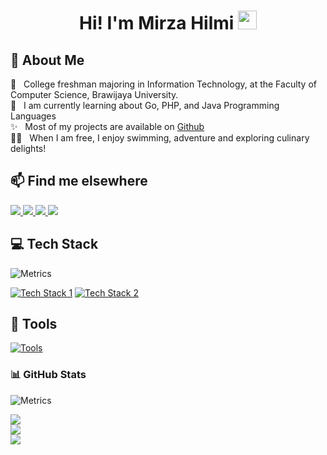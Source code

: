 <h1 align="center">Hi! I'm Mirza Hilmi
    <img src="https://em-content.zobj.net/source/noto-emoji-animations/344/waving-hand_1f44b.gif" width="30px"/>
</h1>

## 🧐 About Me

🏫 &nbsp; College freshman majoring in Information Technology, at the Faculty of Computer Science, Brawijaya University.<br>
🔭 &nbsp; I am currently learning about Go, PHP, and Java Programming Languages<br>
✨ &nbsp; Most of my projects are available on [Github](https://github.com/MirzaHilmi?tab=repositories)<br>
🏄‍♂️ &nbsp; When I am free, I enjoy swimming, adventure and exploring culinary delights!<br>

## 📫 Find me elsewhere
<p>
    <a href="https://www.instagram.com/mirzaahilmi">
        <img src="https://img.shields.io/badge/Instagram-%23E4405F.svg?style=for-the-badge&logo=Instagram&logoColor=white"/>
    </a>
    <a href="https://www.linkedin.com/in/mirzahilmi/">
        <img src="https://img.shields.io/badge/linkedin-%230077B5.svg?style=for-the-badge&logo=linkedin&logoColor=white"/>
    </a>
    <a href="mailto:exquisitemirza@gmail.com">
        <img src="https://img.shields.io/badge/Gmail-D14836?style=for-the-badge&logo=gmail&logoColor=white"/>
    </a>
    <a href="https://discordapp.com/users/456276488963096596">
        <img src="https://img.shields.io/badge/Discord-%235865F2.svg?style=for-the-badge&logo=discord&logoColor=white"/>
    </a>
</p>

## 💻 Tech Stack
![Metrics](https://metrics.lecoq.io/?template=classic&base.header=0&base.activity=0&base.community=0&base.repositories=0&base.metadata=0&isocalendar=1&base=header%2C%20activity%2C%20community%2C%20repositories%2C%20metadata&base.indepth=false&base.hireable=false&base.skip=false&isocalendar=false&isocalendar.duration=full-year&config.timezone=Asia%2FJakarta)

[![Tech Stack 1](https://skillicons.dev/icons?i=java,go,js,php,laravel,supabase)](https://skillicons.dev)
[![Tech Stack 2](https://skillicons.dev/icons?i=redis,mysql,postgres,git,docker)](https://skillicons.dev)

## 🧰 Tools
[![Tools](https://skillicons.dev/icons?i=idea,neovim,vscode,postman,bash,powershell)](https://skillicons.dev)
### 📊 GitHub Stats
![Metrics](https://metrics.lecoq.io/MirzaHilmi?template=classic&base.header=0&base.activity=0&base.community=0&base.repositories=0&base.metadata=0&languages=1&isocalendar=1&achievements=1&base=header%2C%20activity%2C%20community%2C%20repositories%2C%20metadata&base.indepth=false&base.hireable=false&base.skip=false&isocalendar=false&isocalendar.duration=half-year&languages=false&languages.limit=15&languages.threshold=0%25&languages.other=false&languages.colors=github&languages.sections=most-used&languages.indepth=false&languages.analysis.timeout=15&languages.analysis.timeout.repositories=7.5&languages.categories=markup%2C%20programming&languages.recent.categories=markup%2C%20programming&languages.recent.load=300&languages.recent.days=14&achievements=false&achievements.threshold=C&achievements.secrets=true&achievements.display=detailed&achievements.limit=0&config.timezone=Asia%2FJakarta)

<a href="https://github.com/MirzaHilmi/">
    <img src="https://github-readme-stats-git-masterrstaa-rickstaa.vercel.app/api?username=MirzaHilmi&theme=discord_old_blurple&show_icons=true&count_private=true"/>
</a>
<br>

<a href="https://github.com/MirzaHilmi/">
    <img src="https://streak-stats.demolab.com/?user=MirzaHilmi&theme=discord_old_blurple&currStreakNum=FFFFFF&sideNums=FFFFFF&hide_border"/>
</a>
<br>

<a href="https://github.com/MirzaHilmi/">
    <img src="https://github-readme-stats-git-masterrstaa-rickstaa.vercel.app/api/top-langs/?username=MirzaHilmi&langs_count=10&layout=compact"/>
</a>
<br>

